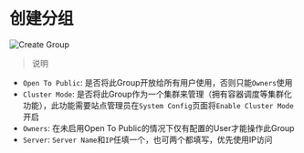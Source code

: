 # 创建分组

![Create Group](../_media/create-group.png)

> 说明

- `Open To Public`: 是否将此Group开放给所有用户使用，否则只能`Owners`使用
- `Cluster Mode`: 是否将此Group作为一个集群来管理（拥有容器调度等集群化功能），此功能需要站点管理员在`System Config`页面将`Enable Cluster Mode`开启
- `Owners`: 在未启用Open To Public的情况下仅有配置的User才能操作此Group
- `Server`: `Server Name`和`IP`任填一个，也可两个都填写，优先使用IP访问
